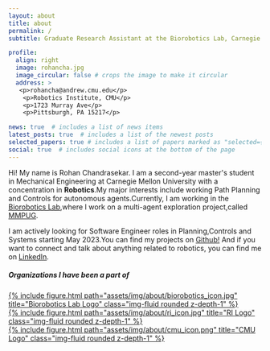 ```yaml
---
layout: about
title: about
permalink: /
subtitle: Graduate Research Assistant at the Biorobotics Lab, Carnegie Mellon University

profile:
  align: right
  image: rohancha.jpg
  image_circular: false # crops the image to make it circular
  address: >
   <p>rohancha@andrew.cmu.edu</p>
    <p>Robotics Institute, CMU</p>
    <p>1723 Murray Ave</p>
    <p>Pittsburgh, PA 15217</p>

news: true  # includes a list of news items
latest_posts: true  # includes a list of the newest posts
selected_papers: true # includes a list of papers marked as "selected={true}"
social: true  # includes social icons at the bottom of the page
---
```


Hi! My name is Rohan Chandrasekar. I am a second-year master's student in Mechanical Engineering at Carnegie Mellon University with a concentration in **Robotics**.My major interests include working Path Planning and Controls for autonomous agents.Currently, I am working in the [Biorobotics Lab](http://biorobotics.ri.cmu.edu/index.php),where I work on a multi-agent exploration project,called [MMPUG](https://www.ri.cmu.edu/project/mmpug-multi-model-perception-uber-good/).

I am actively looking for Software Engineer roles in Planning,Controls and Systems starting May 2023.You can find my projects on [Github!](https://github.com/rohansekar) And if you want to connect and talk about anything related to robotics, you can find me on [LinkedIn](https://www.linkedin.com/in/rohan-shekhar/).

##### Organizations I have been a part of


<div class="row">
    <div class="col-sm mt-3 mt-md-0">
        <a href="http://biorobotics.ri.cmu.edu/index.php">{% include figure.html path="assets/img/about/biorobotics_icon.jpg" title="Biorobotics Lab Logo" class="img-fluid rounded z-depth-1" %}</a>
    </div>
    <div class="col-sm mt-3 mt-md-0">
        <a href="https://www.ri.cmu.edu/">{% include figure.html path="assets/img/about/ri_icon.jpg" title="RI Logo" class="img-fluid rounded z-depth-1" %}</a>
    </div>
    <div class="col-sm mt-3 mt-md-0">
        <a href="https://www.cmu.edu/">{% include figure.html path="assets/img/about/cmu_icon.png" title="CMU Logo" class="img-fluid rounded z-depth-1" %}</a>
    </div>
</div>